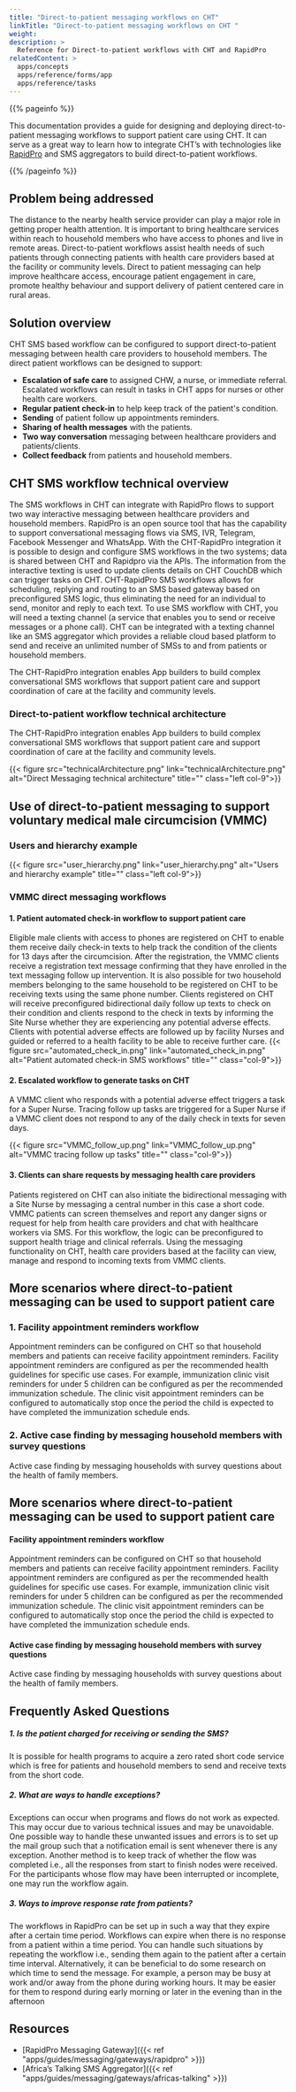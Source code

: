 ```yaml
---
title: "Direct-to-patient messaging workflows on CHT"
linkTitle: "Direct-to-patient messaging workflows on CHT "
weight:
description: >
  Reference for Direct-to-patient workflows with CHT and RapidPro
relatedContent: >
  apps/concepts
  apps/reference/forms/app
  apps/reference/tasks
---
```


{{% pageinfo %}}

This documentation provides a guide for designing and deploying direct-to-patient messaging workflows to support patient care using CHT. It can serve as a great way to learn how to integrate CHT’s with technologies like [RapidPro](https://docs.communityhealthtoolkit.org/apps/features/integrations/rapidpro/) and SMS aggregators  to build direct-to-patient workflows.

{{% /pageinfo %}}


## Problem being addressed
The distance to the nearby health service provider can play a major role in getting proper health attention. It is important to bring healthcare services within reach to household members who have access to phones and live in remote areas. Direct-to-patient workflows assist health needs of such patients through connecting patients with health care providers based at the facility or community levels. Direct to patient messaging can help improve healthcare access, encourage patient engagement in care, promote healthy behaviour and support delivery of patient centered care in rural areas.

## Solution overview
CHT SMS based workflow can be configured to support direct-to-patient messaging between health care providers to household members. The direct patient workflows can be designed to support:
<ul>
<li> <strong>Escalation of safe care</strong> to assigned CHW, a nurse, or immediate referral. Escalated workflows can result in tasks in CHT apps for nurses or other health care workers.
</li>
<li><strong>Regular patient check-in</strong> to help keep track of the patient's  condition.</li>
<li><strong>Sending</strong> of patient follow up appointments reminders.</li>
<li><strong>Sharing of health messages</strong> with the patients.</li>
<li><strong>Two way conversation</strong> messaging between healthcare providers and patients/clients.</li>
<li><strong>Collect feedback</strong> from patients and household members.</li>
</ul>

## CHT SMS workflow technical overview
The SMS workflows in CHT can integrate with RapidPro flows to support two way interactive messaging between healthcare providers and household members. RapidPro is an open source tool that has the capability to support conversational messaging flows via SMS, IVR, Telegram, Facebook Messenger and WhatsApp. With the CHT-RapidPro integration it is possible to design and configure SMS workflows in the two systems; data is shared between CHT and Rapidpro via the APIs. The information from the interactive texting is used to update clients details on CHT CouchDB which can trigger tasks on CHT. CHT-RapidPro SMS workflows allows for scheduling, replying and routing to an SMS based gateway based on preconfigured SMS logic, thus eliminating the need for an individual to send, monitor and reply to each text. To use SMS workflow with CHT, you will need a texting channel (a service that enables you to send or receive messages or a phone call). CHT can be integrated with a texting channel like an SMS aggregator which provides a reliable cloud based platform to send and receive an unlimited number of SMSs to and from patients or household members.

The CHT-RapidPro integration enables App builders to build complex conversational SMS workflows that support patient care and support coordination of care at the facility and community levels.

 ### Direct-to-patient workflow technical architecture

 The CHT-RapidPro integration enables App builders to build complex conversational SMS workflows that support patient care and support coordination of care at the facility and community levels.

{{< figure src="technicalArchitecture.png"  link="technicalArchitecture.png" alt="Direct Messaging technical architecture" title="" class="left col-9">}}
## Use of direct-to-patient messaging to support voluntary medical male circumcision (VMMC)

### Users and hierarchy example

{{< figure src="user_hierarchy.png"  link="user_hierarchy.png" alt="Users and hierarchy example" title="" class="left col-9">}}

### VMMC direct messaging workflows

#### 1. Patient automated check-in workflow to support patient care

Eligible male clients with access to phones are registered on CHT to enable them receive daily check-in texts to help track the condition of the clients for 13 days after the circumcision. After the registration, the VMMC clients receive a registration text message confirming that they have enrolled in the text messaging follow up intervention. It is also possible for two household members belonging to the same household to be registered on CHT to be receiving texts using the same phone number.
Clients registered on CHT will receive preconfigured bidirectional daily follow up texts to check on their condition and clients respond to the check in texts by informing the Site Nurse whether they are experiencing any potential adverse effects. Clients with potential adverse effects are followed up by facility Nurses and guided or referred to a health facility to be able to receive further care.
{{< figure src="automated_check_in.png"  link="automated_check_in.png" alt="Patient automated check-in SMS workflows" title="" class="col-9">}}
#### 2. Escalated workflow to generate tasks on CHT

A VMMC client who responds with a potential adverse effect triggers a task for a Super Nurse. Tracing follow up tasks are triggered for a Super Nurse if a VMMC client does not respond to any of the daily check in texts for seven days.

{{< figure src="VMMC_follow_up.png"  link="VMMC_follow_up.png" alt="VMMC tracing follow up tasks" title="" class="col-9">}}


#### 3. Clients can share requests by messaging health care providers

Patients registered on CHT can also initiate the bidirectional messaging with a Site Nurse by messaging a central number in this case a short code. VMMC patients can screen themselves and report any danger signs or request for help from health care providers and chat with healthcare workers via SMS. For this workflow, the logic can be preconfigured to support health triage and clinical referrals. Using the messaging functionality on CHT, health care providers based at the facility can view, manage and respond to incoming texts from VMMC clients.


## More scenarios where direct-to-patient messaging can be used to support patient care

### 1. Facility appointment reminders workflow
Appointment reminders can be configured on CHT so that household members and patients can receive facility appointment reminders. Facility appointment reminders are configured as per the recommended health guidelines for specific use cases. For example, immunization clinic visit reminders for under 5 children can be configured as per the recommended immunization schedule. The clinic visit appointment reminders can be configured to automatically stop once the period the child is expected to have completed the immunization schedule ends.

### 2. Active case finding by messaging household members with survey questions
Active case finding by messaging households with survey questions about the health of family members.

## More scenarios where direct-to-patient messaging can be used to support patient care

#### Facility appointment reminders workflow
Appointment reminders can be configured on CHT so that household members and patients can receive facility appointment reminders. Facility appointment reminders are configured as per the recommended health guidelines for specific use cases. For example, immunization clinic visit reminders for under 5 children can be configured as per the recommended immunization schedule. The clinic visit appointment reminders can be configured to automatically stop once the period the child is expected to have completed the immunization schedule ends.

#### Active case finding by messaging household members with survey questions
Active case finding by messaging households with survey questions about the health of family members.

## Frequently Asked Questions
##### 1. Is the patient charged for receiving or sending the SMS?
It is possible for health programs to acquire a zero rated short code service which is free for patients and household members to send and receive texts from the short code.

##### 2. What are ways to handle exceptions?
Exceptions can occur when programs and flows do not work as expected. This may occur due to various technical issues and may be unavoidable. One possible way to handle these unwanted issues and errors is to set up the mail group such that a notification email is sent whenever there is any exception. Another method is to keep track of whether the flow was completed i.e., all the responses from start to finish nodes were received. For the participants whose flow may have been interrupted or incomplete, one may run the workflow again.

##### 3. Ways to improve response rate from patients?
The workflows in RapidPro can be set up in such a way that they expire after a certain time period. Workflows can expire when there is no response from a patient within a time period. You can handle such situations by repeating the workflow i.e., sending them again to the patient after a certain time interval. Alternatively, it can be beneficial to do some research on which time to send the message. For example, a person may be busy at work and/or away from the phone during working hours. It may be easier for them to respond during early morning or later in the evening than in the afternoon

## Resources

- [RapidPro Messaging Gateway]({{< ref "apps/guides/messaging/gateways/rapidpro" >}})
- [Africa’s Talking SMS Aggregator]({{< ref "apps/guides/messaging/gateways/africas-talking" >}})

